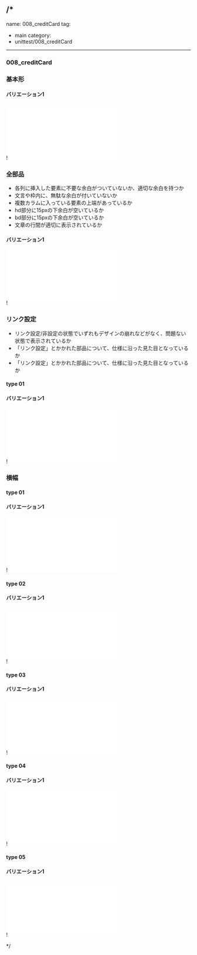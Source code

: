 /*
---
name: 008_creditCard
tag:
  - main
category:
  - unittest/008_creditCard
---

### 008_creditCard
### 基本形

#### バリエーション1

!![008_creditCard_01basic_1.html](./html/008_creditCard/008_creditCard_01basic_1.html)

### 全部品
- 各列に挿入した要素に不要な余白がついていないか、適切な余白を持つか
- 文言や枠内に、無駄な余白が付いていないか
- 複数カラムに入っている要素の上端があっているか
- hd部分に15pxの下余白が空いているか
- bd部分に15pxの下余白が空いているか
- 文章の行間が適切に表示されているか

#### バリエーション1

!![008_creditCard_02all_1.html](./html/008_creditCard/008_creditCard_02all_1.html)

### リンク設定
- リンク設定/非設定の状態でいずれもデザインの崩れなどがなく、問題ない状態で表示されているか
- 「リンク設定」とかかれた部品について、仕様に沿った見た目となっているか
- 「リンク設定」とかかれた部品について、仕様に沿った見た目となっているか

#### type 01
#### バリエーション1

!![008_creditCard_f11_01_1.html](./html/008_creditCard/008_creditCard_f11_01_1.html)

### 横幅

#### type 01
#### バリエーション1

!![008_creditCard_f13_01_1.html](./html/008_creditCard/008_creditCard_f13_01_1.html)

#### type 02
#### バリエーション1

!![008_creditCard_f13_02_1.html](./html/008_creditCard/008_creditCard_f13_02_1.html)

#### type 03
#### バリエーション1

!![008_creditCard_f13_03_1.html](./html/008_creditCard/008_creditCard_f13_03_1.html)

#### type 04
#### バリエーション1

!![008_creditCard_f13_04_1.html](./html/008_creditCard/008_creditCard_f13_04_1.html)

#### type 05
#### バリエーション1

!![008_creditCard_f13_05_1.html](./html/008_creditCard/008_creditCard_f13_05_1.html)

*/
